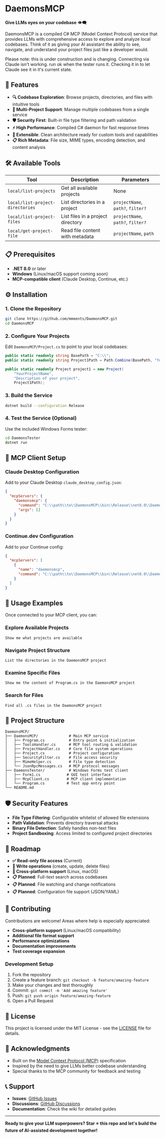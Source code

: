# DaemonsMCP

**Give LLMs eyes on your codebase** 👁️‍🗨️

DaemonsMCP is a compiled C# MCP (Model Context Protocol) service that provides LLMs with comprehensive access to explore and analyze local codebases. Think of it as giving your AI assistant the ability to see, navigate, and understand your project files just like a developer would.

Please note: this is under construction and is changing.  Connecting via Claude isn't working. run ok when the tester runs it.  Checking it in to let Claude see it in it's current state.

## 🚀 Features

- **🔍 Codebase Exploration**: Browse projects, directories, and files with intuitive tools
- **📁 Multi-Project Support**: Manage multiple codebases from a single service
- **🛡️ Security First**: Built-in file type filtering and path validation
- **⚡ High Performance**: Compiled C# daemon for fast response times
- **🧩 Extensible**: Clean architecture ready for custom tools and capabilities
- **📋 Rich Metadata**: File size, MIME types, encoding detection, and content analysis

## 🛠️ Available Tools

| Tool | Description | Parameters |
|------|-------------|------------|
| `local/list-projects` | Get all available projects | None |
| `local/list-project-directories` | List directories in a project | `projectName`, `path?`, `filter?` |
| `local/list-project-files` | List files in a project directory | `projectName`, `path?`, `filter?` |
| `local/get-project-file` | Read file content with metadata | `projectName`, `path` |

## 📋 Prerequisites

- **.NET 8.0** or later
- **Windows** (Linux/macOS support coming soon)
- **MCP-compatible client** (Claude Desktop, Continue, etc.)

## ⚙️ Installation

### 1. Clone the Repository
```bash
git clone https://github.com/mmeents/DaemonsMCP.git
cd DaemonsMCP
```

### 2. Configure Your Projects
Edit `DaemonsMCP/Project.cs` to point to your local codebases:

```csharp
public static readonly string BasePath = "C:\\";        
public static readonly string Project1Path = Path.Combine(BasePath, "YourProject\\Path");

public static readonly Project project1 = new Project(
    "YourProjectName", 
    "Description of your project", 
    Project1Path);
```

### 3. Build the Service
```bash
dotnet build --configuration Release
```

### 4. Test the Service (Optional)
Use the included Windows Forms tester:
```bash
cd DaemonsTester
dotnet run
```

## 🔌 MCP Client Setup

### Claude Desktop Configuration

Add to your Claude Desktop `claude_desktop_config.json`:

```json
{
  "mcpServers": {
    "daemonsmcp": {
      "command": "C:\\path\\to\\DaemonsMCP\\bin\\Release\\net8.0\\DaemonsMCP.exe",
      "args": []
    }
  }
}
```

### Continue.dev Configuration

Add to your Continue config:

```json
{
  "mcpServers": [
    {
      "name": "daemonsmcp",
      "command": "C:\\path\\to\\DaemonsMCP\\bin\\Release\\net8.0\\DaemonsMCP.exe"
    }
  ]
}
```

## 🎯 Usage Examples

Once connected to your MCP client, you can:

### Explore Available Projects
```
Show me what projects are available
```

### Navigate Project Structure  
```
List the directories in the DaemonsMCP project
```

### Examine Specific Files
```
Show me the content of Program.cs in the DaemonsMCP project
```

### Search for Files
```
Find all .cs files in the DaemonsMCP project
```

## 🔧 Project Structure

```
DaemonsMCP/
├── DaemonsMCP/              # Main MCP service
│   ├── Program.cs           # Entry point & initialization
│   ├── ToolsHandler.cs      # MCP tool routing & validation
│   ├── ProjectHandler.cs    # Core file system operations
│   ├── Project.cs           # Project configuration
│   ├── SecurityFilter.cs    # File access security
│   ├── MimeHelper.cs        # File type detection
│   └── JsonRpcMessages.cs   # MCP protocol messages
├── DaemonsTester/           # Windows Forms test client
│   ├── Form1.cs            # GUI test interface
│   ├── McpClient.cs        # MCP client implementation
│   └── Program.cs          # Test app entry point
└── README.md
```

## 🛡️ Security Features

- **File Type Filtering**: Configurable whitelist of allowed file extensions
- **Path Validation**: Prevents directory traversal attacks
- **Binary File Detection**: Safely handles non-text files
- **Project Sandboxing**: Access limited to configured project directories

## 🔮 Roadmap

- **✅ Read-only file access** (Current)
- **🚧 Write operations** (create, update, delete files)
- **🚧 Cross-platform support** (Linux, macOS)
- **📋 Planned**: Full-text search across codebases
- **📋 Planned**: File watching and change notifications
- **📋 Planned**: Configuration file support (JSON/YAML)

## 🤝 Contributing

Contributions are welcome! Areas where help is especially appreciated:

- **Cross-platform support** (Linux/macOS compatibility)
- **Additional file format support**
- **Performance optimizations**
- **Documentation improvements**
- **Test coverage expansion**

### Development Setup

1. Fork the repository
2. Create a feature branch: `git checkout -b feature/amazing-feature`
3. Make your changes and test thoroughly
4. Commit: `git commit -m 'Add amazing feature'`
5. Push: `git push origin feature/amazing-feature`
6. Open a Pull Request

## 📝 License

This project is licensed under the MIT License - see the [LICENSE](LICENSE) file for details.

## 🙏 Acknowledgments

- Built on the [Model Context Protocol (MCP)](https://modelcontextprotocol.io/) specification
- Inspired by the need to give LLMs better codebase understanding
- Special thanks to the MCP community for feedback and testing

## 📞 Support

- **Issues**: [GitHub Issues](https://github.com/mmeents/DaemonsMCP/issues)
- **Discussions**: [GitHub Discussions](https://github.com/mmeents/DaemonsMCP/discussions)
- **Documentation**: Check the wiki for detailed guides

---

**Ready to give your LLM superpowers? Star ⭐ this repo and let's build the future of AI-assisted development together!**